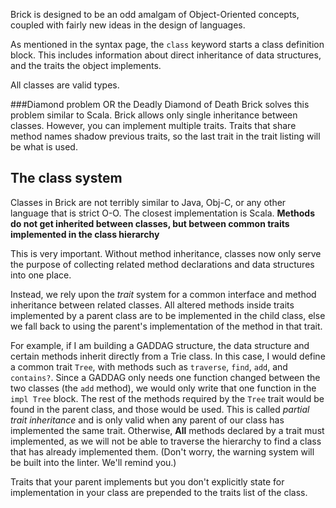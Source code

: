 Brick is designed to be an odd amalgam of Object-Oriented concepts, coupled with fairly new ideas in the design of languages.

As mentioned in the syntax page, the `class` keyword starts a class definition block. This includes information about direct inheritance of data structures, and the traits the object implements.

All classes are valid types.


###Diamond problem OR the Deadly Diamond of Death
Brick solves this problem similar to Scala. Brick allows only single inheritance between classes. However, you can implement multiple traits. Traits that share method names shadow previous traits, so the last trait in the trait listing will be what is used.

## The class system
Classes in Brick are not terribly similar to Java, Obj-C, or any other language that is strict O-O. The closest implementation is Scala. __Methods do not get inherited between classes, but between common traits implemented in the class hierarchy__

This is very important. Without method inheritance, classes now only serve the purpose of collecting related method declarations and data structures into one place.

Instead, we rely upon the _trait_ system for a common interface and method inheritance between related classes. All altered methods inside traits implemented by a parent class are to be implemented in the child class, else we fall back to using the parent's implementation of the method in that trait.  

For example, if I am building a GADDAG structure, the data structure and certain methods inherit directly from a Trie class. In this case, I would define a common trait `Tree`, with methods such as `traverse`,  `find`, `add`, and `contains?`. Since a GADDAG only needs one function changed between the two classes (the `add` method), we would only write that one function in the `impl Tree` block. The rest of the methods required by the `Tree` trait would be found in the parent class, and those would be used. This is called _partial trait inheritance_ and is only valid when any parent of our class has implemented the same trait. Otherwise, __All__ methods declared by a trait must implemented, as we will not be able to traverse the hierarchy to find a class that has already implemented them. (Don't worry, the warning system will be built into the linter. We'll remind you.)

Traits that your parent implements but you don't explicitly state for implementation in your class are prepended to the traits list of the class.